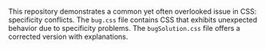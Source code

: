 This repository demonstrates a common yet often overlooked issue in CSS: specificity conflicts.  The `bug.css` file contains CSS that exhibits unexpected behavior due to specificity problems. The `bugSolution.css` file offers a corrected version with explanations.